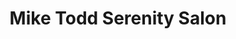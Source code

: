 ---
title: "Mike Todd Serenity Salon"
url: /winston-salem/mike-todd-serenity-salon/
shop: hairdresser
---